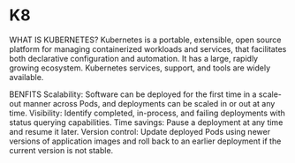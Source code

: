 # K8


WHAT IS KUBERNETES?
Kubernetes is a portable, extensible, open source platform for managing containerized workloads and services, that facilitates both declarative configuration and automation. 
It has a large, rapidly growing ecosystem.
Kubernetes services, support, and tools are widely available.


BENFITS
Scalability:      Software can be deployed for the first time in a scale-out manner across Pods, and deployments can be scaled in or out at any time.
Visibility:       Identify completed, in-process, and failing deployments with status querying capabilities.
Time savings:     Pause a deployment at any time and resume it later.
Version control:  Update deployed Pods using newer versions of application images and roll back to an earlier deployment if the current version is not stable.



